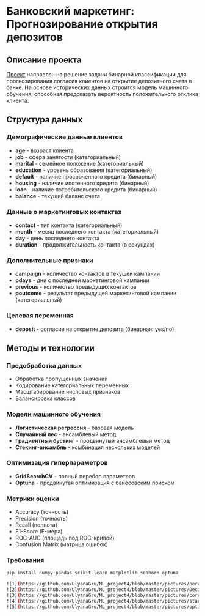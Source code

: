 # Банковский маркетинг: Прогнозирование открытия депозитов

## Описание проекта
[Проект](https://github.com/UlyanaGru/ML_project4/blob/master/ml_progect4.ipynb) направлен на решение задачи бинарной классификации для прогнозирования согласия клиентов на открытие депозитного счета в банке. На основе исторических данных строится модель машинного обучения, способная предсказать вероятность положительного отклика клиента.

## Структура данных

### Демографические данные клиентов
- **age** - возраст клиента
- **job** - сфера занятости (категориальный)
- **marital** - семейное положение (категориальный)
- **education** - уровень образования (категориальный)
- **default** - наличие просроченного кредита (бинарный)
- **housing** - наличие ипотечного кредита (бинарный)
- **loan** - наличие потребительского кредита (бинарный)
- **balance** - текущий баланс счета

### Данные о маркетинговых контактах
- **contact** - тип контакта (категориальный)
- **month** - месяц последнего контакта (категориальный)
- **day** - день последнего контакта
- **duration** - продолжительность контакта (в секундах)

### Дополнительные признаки
- **campaign** - количество контактов в текущей кампании
- **pdays** - дни с последней маркетинговой кампании
- **previous** - количество предыдущих контактов
- **poutcome** - результат предыдущей маркетинговой кампании (категориальный)

### Целевая переменная
- **deposit** - согласие на открытие депозита (бинарная: yes/no)

## Методы и технологии

### Предобработка данных
- Обработка пропущенных значений
- Кодирование категориальных переменных
- Масштабирование числовых признаков
- Балансировка классов

### Модели машинного обучения
- **Логистическая регрессия** - базовая модель
- **Случайный лес** - ансамблевый метод
- **Градиентный бустинг** - продвинутый ансамблевый метод
- **Стекинг-ансамбль** - комбинация нескольких моделей

### Оптимизация гиперпараметров
- **GridSearchCV** - полный перебор параметров
- **Optuna** - продвинутая оптимизация с байесовским поиском

### Метрики оценки
- Accuracy (точность)
- Precision (точность)
- Recall (полнота)
- F1-Score (F-мера)
- ROC-AUC (площадь под ROC-кривой)
- Confusion Matrix (матрица ошибок)

### Требования
```bash
pip install numpy pandas scikit-learn matplotlib seaborn optuna

![1](https://github.com/UlyanaGru/ML_project4/blob/master/pictures/percentage_consent.png)
![2](https://github.com/UlyanaGru/ML_project4/blob/master/pictures/DecisionTreeClassifier_accuracy.png)
![3](https://github.com/UlyanaGru/ML_project4/blob/master/pictures/correlation_coeff.png)
![4](https://github.com/UlyanaGru/ML_project4/blob/master/pictures/stacking.png)
![5](https://github.com/UlyanaGru/ML_project4/blob/master/pictures/optim_Optuna.png)